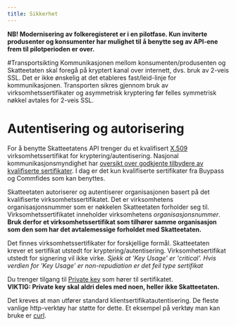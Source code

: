 ```yaml
---
title: Sikkerhet
---
```


**NB! Modernisering av folkeregisteret er i en pilotfase. Kun inviterte produsenter og konsumenter har mulighet til å benytte seg av API-ene frem til pilotperioden er over.**

#Transportsikting
Kommunikasjonen mellom konsumenten/produsenten og Skatteetaten skal foregå på kryptert kanal over internett, dvs. bruk av 2-veis SSL. Det er ikke ønskelig at det etableres fast/leid-linje for kommunikasjonen. Transporten sikres gjennom bruk av virksomhetssertifikater og asymmetrisk kryptering før felles symmetrisk nøkkel avtales for 2-veis SSL.

# Autentisering og autorisering
For å benytte Skatteetatens API trenger du et kvalifisert [X.509]( https://en.wikipedia.org/wiki/X.509) virksomhetssertifikat for kryptering/autentisering. Nasjonal kommunikasjonsmyndighet har [oversikt over godkjente tilbydere av kvalifiserte sertifikater](https://www.nkom.no/teknisk/elektronisk-signatur/kvalifisert-sertifikat/registrerte-tilbydere-av-kvalifiserte-sertifikater). I dag er det kun kvalifiserte sertifikater fra Buypass og Commfides som kan benyttes. 

Skatteetaten autoriserer og autentiserer organisasjonen basert på det kvalifiserte virksomhetssertifikatet. Det er virksomhetens organisasjonsnummer som er nøkkelen Skatteetaten forholder seg til. Virksomhetssertifikatet inneholder virksomhetens *organisasjonsnummer*. **Bruk derfor et virksomhetssertifikat som tilhører samme organisasjon som den som har det avtalemessige forholdet med Skatteetaten.**

Det finnes virksomhetssertifikater for forskjellige formål. Skatteetaten krever et sertifikat utstedt for kryptering/autentisering. Virksomhetsertifikat utstedt for signering vil ikke virke. *Sjekk at 'Key Usage' er 'critical'. Hvis verdien for 'Key Usage' er non-repudiation er det feil type sertifikat*

Du trenger tilgang til [Private key](https://en.wikipedia.org/wiki/Public-key_cryptography) som hører til sertifikatet. <br>
**VIKTIG: Private key skal aldri deles med noen, heller ikke Skatteetaten.**


Det kreves at man utfører standard klientsertifikatautentisering. De fleste vanlige http-verktøy har støtte for dette. Et eksempel på verktøy man kan bruke er [curl](https://ec.haxx.se/usingcurl-tls.html).
